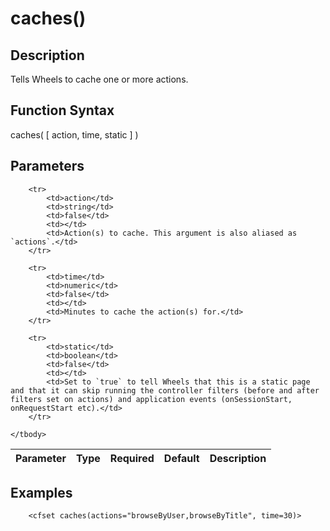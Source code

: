 # caches()

## Description
Tells Wheels to cache one or more actions.

## Function Syntax
caches( [ action, time, static ] )


## Parameters
<table>
	<thead>
		<tr>
			<th>Parameter</th>
			<th>Type</th>
			<th>Required</th>
			<th>Default</th>
			<th>Description</th>
		</tr>
	</thead>
	<tbody>
		
		<tr>
			<td>action</td>
			<td>string</td>
			<td>false</td>
			<td></td>
			<td>Action(s) to cache. This argument is also aliased as `actions`.</td>
		</tr>
		
		<tr>
			<td>time</td>
			<td>numeric</td>
			<td>false</td>
			<td></td>
			<td>Minutes to cache the action(s) for.</td>
		</tr>
		
		<tr>
			<td>static</td>
			<td>boolean</td>
			<td>false</td>
			<td></td>
			<td>Set to `true` to tell Wheels that this is a static page and that it can skip running the controller filters (before and after filters set on actions) and application events (onSessionStart, onRequestStart etc).</td>
		</tr>
		
	</tbody>
</table>


## Examples
	
		<cfset caches(actions="browseByUser,browseByTitle", time=30)>
